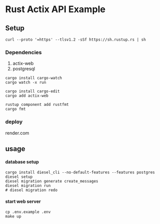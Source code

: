 # Rust Actix API Example

## Setup

```
curl --proto '=https' --tlsv1.2 -sSf https://sh.rustup.rs | sh
```

### Dependencies

1. actix-web
2. postgresql

```
cargo install cargo-watch
cargo watch -x run
```

```
cargo install cargo-edit
cargo add actix-web
```

```
rustup component add rustfmt
cargo fmt
```

### deploy
render.com

## usage


#### database setup

```
cargo install diesel_cli --no-default-features --features postgres
diesel setup
diesel migration generate create_messages
diesel migration run
# diesel migration redo
```

#### start web server
```
cp .env.example .env
make up
```
